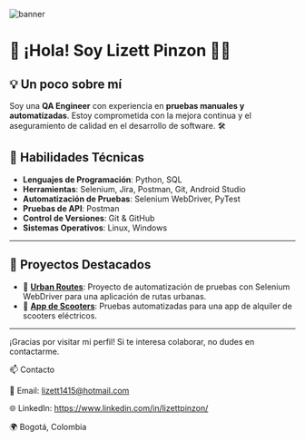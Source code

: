 ![banner](https://i.imgur.com/YHpq1Gr.jpeg) 
# 👋 ¡Hola! Soy Lizett Pinzon 👩‍💻

## 💡 Un poco sobre mí

Soy una **QA Engineer** con experiencia en **pruebas manuales y automatizadas**. Estoy comprometida con la mejora continua y el aseguramiento de calidad en el desarrollo de software. 🛠️

## 🚀 Habilidades Técnicas
- **Lenguajes de Programación**: Python, SQL
- **Herramientas**: Selenium, Jira, Postman, Git, Android Studio
- **Automatización de Pruebas**: Selenium WebDriver, PyTest
- **Pruebas de API**: Postman
- **Control de Versiones**: Git & GitHub
- **Sistemas Operativos**: Linux, Windows

---

## 🌟 Proyectos Destacados
- 🚗 **[Urban Routes](https://github.com/tu-usuario/urban-routes)**: Proyecto de automatización de pruebas con Selenium WebDriver para una aplicación de rutas urbanas.
- 🛴 **[App de Scooters](https://github.com/tu-usuario/app-scooters)**: Pruebas automatizadas para una app de alquiler de scooters eléctricos.

---

¡Gracias por visitar mi perfil! Si te interesa colaborar, no dudes en contactarme.


📫 Contacto

📧 Email: lizett1415@hotmail.com

🌐 LinkedIn: https://www.linkedin.com/in/lizettpinzon/

🌍 Bogotá, Colombia
